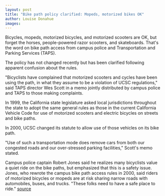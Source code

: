 ```yaml
---
layout: post
title: "Bike path policy clarified: Mopeds, motorized bikes OK"
author: Louise Donahue
images:
---
```


Bicycles, mopeds, motorized bicycles, and motorized scooters are OK, but forget the horses, people-powered razor scooters, and skateboards. That's the word on bike path access from campus police and Transportation and Parking Services (TAPS).

The policy has not changed recently but has been clarified following apparent confusion about the rules.

"Bicyclists have complained that motorized scooters and cycles have been using the path, in what they assume to be a violation of UCSC regulations," said TAPS director Wes Scott in a memo jointly distributed by campus police and TAPS to those making complaints.  

In 1999, the California state legislature asked local jurisdictions throughout the state to adopt the same general rules as those in the current California Vehicle Code for use of motorized scooters and electric bicycles on streets and bike paths.

In 2000, UCSC changed its statute to allow use of those vehicles on its bike path.   

"Use of such a transportation mode does remove cars from both our congested roads and our over-stressed parking facilities," Scott's memo stated.  

Campus police captain Robert Jones said he realizes many bicyclists value a quiet ride on the bike paths, but emphasized that this is a safety issue. Jones, who rewrote the campus bike path access rules in 2000, said riders of motorized bicycles or mopeds are at risk sharing narrow roads with automobiles, buses, and trucks. "These folks need to have a safe place to ride."
[source](http://www1.ucsc.edu/currents/03-04/12-08/CURRENTS%20ONLINE/03-04/12%252f1/bikepaths.html "Permalink to bikepaths")

